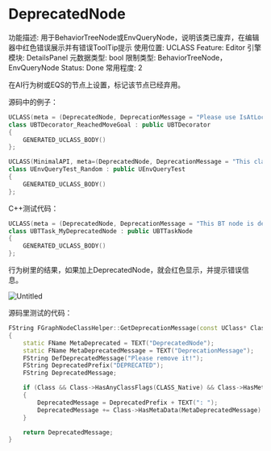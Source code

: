 # DeprecatedNode

功能描述: 用于BehaviorTreeNode或EnvQueryNode，说明该类已废弃，在编辑器中红色错误展示并有错误ToolTip提示
使用位置: UCLASS
Feature: Editor
引擎模块: DetailsPanel
元数据类型: bool
限制类型: BehaviorTreeNode，EnvQueryNode
Status: Done
常用程度: 2

在AI行为树或EQS的节点上设置，标记该节点已经弃用。

源码中的例子：

```cpp
UCLASS(meta = (DeprecatedNode, DeprecationMessage = "Please use IsAtLocation decorator instead."), MinimalAPI)
class UBTDecorator_ReachedMoveGoal : public UBTDecorator
{
	GENERATED_UCLASS_BODY()
};

UCLASS(MinimalAPI, meta=(DeprecatedNode, DeprecationMessage = "This class is now deprecated, please use RunMode supporting random results instead."))
class UEnvQueryTest_Random : public UEnvQueryTest
{
	GENERATED_UCLASS_BODY()
};
```

C++测试代码：

```cpp
UCLASS(meta = (DeprecatedNode, DeprecationMessage = "This BT node is deprecated. Don't use this anymore."), MinimalAPI)
class UBTTask_MyDeprecatedNode : public UBTTaskNode
{
	GENERATED_UCLASS_BODY()
};
```

行为树里的结果，如果加上DeprecatedNode，就会红色显示，并提示错误信息。

![Untitled](DeprecatedNode/Untitled.png)

源码里测试的代码：

```cpp
FString FGraphNodeClassHelper::GetDeprecationMessage(const UClass* Class)
{
	static FName MetaDeprecated = TEXT("DeprecatedNode");
	static FName MetaDeprecatedMessage = TEXT("DeprecationMessage");
	FString DefDeprecatedMessage("Please remove it!");
	FString DeprecatedPrefix("DEPRECATED");
	FString DeprecatedMessage;

	if (Class && Class->HasAnyClassFlags(CLASS_Native) && Class->HasMetaData(MetaDeprecated))
	{
		DeprecatedMessage = DeprecatedPrefix + TEXT(": ");
		DeprecatedMessage += Class->HasMetaData(MetaDeprecatedMessage) ? Class->GetMetaData(MetaDeprecatedMessage) : DefDeprecatedMessage;
	}

	return DeprecatedMessage;
}
```